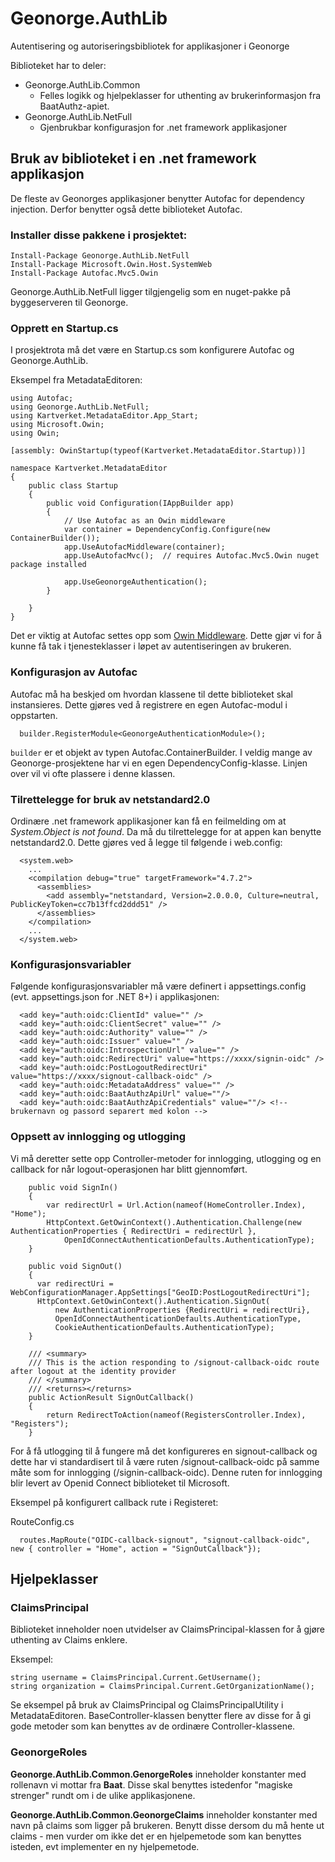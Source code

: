# Geonorge.AuthLib
Autentisering og autoriseringsbibliotek for applikasjoner i Geonorge

Biblioteket har to deler:

* Geonorge.AuthLib.Common
  * Felles logikk og hjelpeklasser for uthenting av brukerinformasjon fra BaatAuthz-apiet.
* Geonorge.AuthLib.NetFull
  * Gjenbrukbar konfigurasjon for .net framework applikasjoner


## Bruk av biblioteket i en .net framework applikasjon

De fleste av Geonorges applikasjoner benytter Autofac for dependency injection. Derfor benytter også dette biblioteket Autofac. 

### Installer disse pakkene i prosjektet: 

```
Install-Package Geonorge.AuthLib.NetFull
Install-Package Microsoft.Owin.Host.SystemWeb
Install-Package Autofac.Mvc5.Owin
``` 

Geonorge.AuthLib.NetFull ligger tilgjengelig som en nuget-pakke på byggeserveren til Geonorge. 

### Opprett en Startup.cs
I prosjektrota må det være en Startup.cs som konfigurere Autofac og Geonorge.AuthLib.

Eksempel fra MetadataEditoren: 
```
using Autofac;
using Geonorge.AuthLib.NetFull;
using Kartverket.MetadataEditor.App_Start;
using Microsoft.Owin;
using Owin;

[assembly: OwinStartup(typeof(Kartverket.MetadataEditor.Startup))]

namespace Kartverket.MetadataEditor
{
    public class Startup
    {
        public void Configuration(IAppBuilder app)
        {
            // Use Autofac as an Owin middleware
            var container = DependencyConfig.Configure(new ContainerBuilder());
            app.UseAutofacMiddleware(container);
            app.UseAutofacMvc();  // requires Autofac.Mvc5.Owin nuget package installed
            
            app.UseGeonorgeAuthentication();
        }
       
    }
}
```

Det er viktig at Autofac settes opp som [Owin Middleware](https://github.com/aspnet/AspNetKatana/wiki). Dette gjør vi for å kunne få tak i tjenesteklasser i løpet av autentiseringen av brukeren. 

### Konfigurasjon av Autofac

Autofac må ha beskjed om hvordan klassene til dette biblioteket skal instansieres. Dette gjøres ved å registrere en egen Autofac-modul i oppstarten. 

```
  builder.RegisterModule<GeonorgeAuthenticationModule>();
```

```builder``` er et objekt av typen Autofac.ContainerBuilder. I veldig mange av Geonorge-prosjektene har vi en egen DependencyConfig-klasse. Linjen over vil vi ofte plassere i denne klassen.

### Tilrettelegge for bruk av netstandard2.0

Ordinære .net framework applikasjoner kan få en feilmelding om at *System.Object is not found*. Da må du tilrettelegge for at appen kan benytte netstandard2.0. Dette gjøres ved å legge til følgende i web.config:

```
  <system.web>
    ...
    <compilation debug="true" targetFramework="4.7.2">
      <assemblies>
        <add assembly="netstandard, Version=2.0.0.0, Culture=neutral, PublicKeyToken=cc7b13ffcd2ddd51" />
      </assemblies>
    </compilation>
    ...
  </system.web>
```

### Konfigurasjonsvariabler

Følgende konfigurasjonsvariabler må være definert i appsettings.config (evt. appsettings.json for .NET 8+) i applikasjonen: 

```
  <add key="auth:oidc:ClientId" value="" />
  <add key="auth:oidc:ClientSecret" value="" />
  <add key="auth:oidc:Authority" value="" />
  <add key="auth:oidc:Issuer" value="" />
  <add key="auth:oidc:IntrospectionUrl" value="" />
  <add key="auth:oidc:RedirectUri" value="https://xxxx/signin-oidc" />
  <add key="auth:oidc:PostLogoutRedirectUri" value="https://xxxx/signout-callback-oidc" />
  <add key="auth:oidc:MetadataAddress" value="" />
  <add key="auth:oidc:BaatAuthzApiUrl" value=""/>
  <add key="auth:oidc:BaatAuthzApiCredentials" value=""/> <!-- brukernavn og passord separert med kolon -->
```

### Oppsett av innlogging og utlogging

Vi må deretter sette opp Controller-metoder for innlogging, utlogging og en callback for når logout-operasjonen har blitt gjennomført. 

```
    public void SignIn()
    {
        var redirectUrl = Url.Action(nameof(HomeController.Index), "Home");
        HttpContext.GetOwinContext().Authentication.Challenge(new AuthenticationProperties { RedirectUri = redirectUrl },
            OpenIdConnectAuthenticationDefaults.AuthenticationType);
    }

    public void SignOut()
    {
      var redirectUri = WebConfigurationManager.AppSettings["GeoID:PostLogoutRedirectUri"];
      HttpContext.GetOwinContext().Authentication.SignOut(
          new AuthenticationProperties {RedirectUri = redirectUri},
          OpenIdConnectAuthenticationDefaults.AuthenticationType,
          CookieAuthenticationDefaults.AuthenticationType);
    }

    /// <summary>
    /// This is the action responding to /signout-callback-oidc route after logout at the identity provider
    /// </summary>
    /// <returns></returns>
    public ActionResult SignOutCallback()
    {
        return RedirectToAction(nameof(RegistersController.Index), "Registers");
    }

```

For å få utlogging til å fungere må det konfigureres en signout-callback og dette har vi standardisert til å være ruten /signout-callback-oidc på samme måte som for innlogging (/signin-callback-oidc). Denne ruten for innlogging blir levert av Openid Connect biblioteket til Microsoft.

Eksempel på konfigurert callback rute i Registeret:

RouteConfig.cs
```
  routes.MapRoute("OIDC-callback-signout", "signout-callback-oidc", new { controller = "Home", action = "SignOutCallback"});

```

## Hjelpeklasser


### ClaimsPrincipal

Biblioteket inneholder noen utvidelser av ClaimsPrincipal-klassen for å gjøre uthenting av Claims enklere.

Eksempel: 
```
string username = ClaimsPrincipal.Current.GetUsername();
string organization = ClaimsPrincipal.Current.GetOrganizationName();
```

Se eksempel på bruk av ClaimsPrincipal og ClaimsPrincipalUtility i MetadataEditoren. BaseController-klassen benytter flere av disse for å gi gode metoder som kan benyttes av de ordinære Controller-klassene. 

### GeonorgeRoles

**Geonorge.AuthLib.Common.GenorgeRoles** inneholder konstanter med rollenavn vi mottar fra **Baat**. Disse skal benyttes istedenfor "magiske strenger" rundt om i de ulike applikasjonene.

**Geonorge.AuthLib.Common.GeonorgeClaims** inneholder konstanter med navn på claims som ligger på brukeren. Benytt disse dersom du må hente ut claims - men vurder om ikke det er en hjelpemetode som kan benyttes isteden, evt implementer en ny hjelpemetode.
